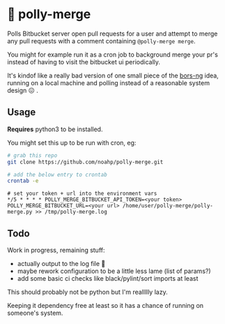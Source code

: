 # 🦜 polly-merge

Polls Bitbucket server open pull requests for a user and attempt to merge any
pull requests with a comment containing `@polly-merge merge`.

You might for example run it as a cron job to background merge your pr's instead
of having to visit the bitbucket ui periodically.

It's kindof like a really bad version of one small piece of the
[bors-ng](https://github.com/bors-ng/bors-ng) idea, running on a local machine
and polling instead of a reasonable system design 😖 .

## Usage

**Requires** python3 to be installed.

You might set this up to be run with cron, eg:

```bash
# grab this repo
git clone https://github.com/noahp/polly-merge.git

# add the below entry to crontab
crontab -e
```

```crontab
# set your token + url into the environment vars
*/5 * * * * POLLY_MERGE_BITBUCKET_API_TOKEN=<your token> POLLY_MERGE_BITBUCKET_URL=<your url> /home/user/polly-merge/polly-merge.py >> /tmp/polly-merge.log
```

## Todo

Work in progress, remaining stuff:

- actually output to the log file 😬
- maybe rework configuration to be a little less lame (list of params?)
- add some basic ci checks like black/pylint/sort imports at least

This should probably not be python but I'm reallllly lazy.

Keeping it dependency free at least so it has a chance of running on someone's
system.
